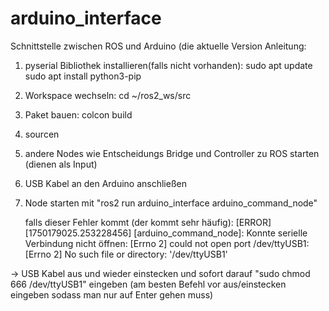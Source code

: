 # arduino_interface
Schnittstelle zwischen ROS und Arduino (die aktuelle Version 
Anleitung:
1. pyserial Bibliothek installieren(falls nicht vorhanden):
   sudo apt update
   sudo apt install python3-pip
2. Workspace wechseln:
  cd ~/ros2_ws/src
3. Paket bauen:
  colcon build
4. sourcen
5. andere Nodes wie Entscheidungs Bridge und Controller zu ROS starten (dienen als Input)
6. USB Kabel an den Arduino anschließen
7. Node starten mit "ros2 run arduino_interface arduino_command_node"

   falls dieser Fehler kommt (der kommt sehr häufig):
   [ERROR] [1750179025.253228456] [arduino_command_node]: Konnte serielle Verbindung nicht öffnen: [Errno 2] could not open port /dev/ttyUSB1: [Errno 2] No such file or directory: '/dev/ttyUSB1'

-> USB Kabel aus und wieder einstecken und sofort darauf "sudo chmod 666 /dev/ttyUSB1" eingeben
  (am besten Befehl vor aus/einstecken eingeben sodass man nur auf Enter gehen muss)
